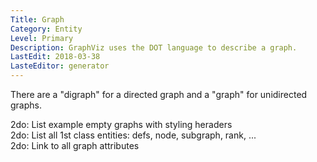 ```yaml
---
Title: Graph
Category: Entity
Level: Primary
Description: GraphViz uses the DOT language to describe a graph.
LastEdit: 2018-03-38
LasteEditor: generator
---
```


There are a "digraph" for a directed graph and a "graph" for unidirected graphs. 
  
2do: List example empty graphs with styling heraders  
2do: List all 1st class entities: defs, node, subgraph, rank, ...  
2do: Link to all graph attributes  